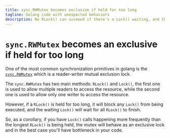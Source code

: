 ```yaml
---
title: sync.RWMutex becomes exclusive if held for too long
tagline: Golang code with unexpected behaviors
description: No RLock() can suceeed if there's a Lock() waiting, and the Lock() will wait for all RLock() to finish
---
```


# `sync.RWMutex` becomes an exclusive if held for too long

One of the most common synchronization primitives in golang is the [`sync.RWMutex`](https://pkg.go.dev/sync#RWMutex) which is a reader-writer mutual exclusion lock.

The `sync.RWMutex` has two main methods: `RLock()` and `Lock()`, the first one is used to allow multiple readers to access the resource, while the second one is used to allow only one writer to access the resource.

However, if a `RLock()` is held for too long, it will block any `Lock()` from being executed, and the waiting `Lock()` will wait for all `RLock()` to finish.

So, as a corollary, if you have `Lock()` calls happening more frequently than the longest `RLock()` is being held, the mutex will behave as an exclusive lock and in the best case you'll have bottleneck in your code.


